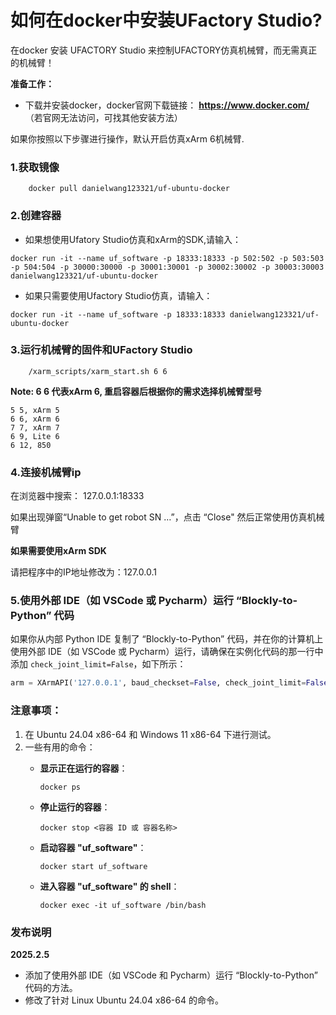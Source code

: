 

# 如何在docker中安装UFactory Studio?

在docker 安装 UFACTORY Studio 来控制UFACTORY仿真机械臂，而无需真正的机械臂！

**准备工作：**

* 下载并安装docker，docker官网下载链接： **https://www.docker.com/** （若官网无法访问，可找其他安装方法）

 如果你按照以下步骤进行操作，默认开启仿真xArm 6机械臂.


### 1.获取镜像

```
    docker pull danielwang123321/uf-ubuntu-docker
```

### 2.创建容器


* 如果想使用Ufatory Studio仿真和xArm的SDK,请输入：

```
docker run -it --name uf_software -p 18333:18333 -p 502:502 -p 503:503 -p 504:504 -p 30000:30000 -p 30001:30001 -p 30002:30002 -p 30003:30003  danielwang123321/uf-ubuntu-docker
```

* 如果只需要使用Ufactory Studio仿真，请输入：
```
docker run -it --name uf_software -p 18333:18333 danielwang123321/uf-ubuntu-docker
```


### 3.运行机械臂的固件和UFactory Studio

```
    /xarm_scripts/xarm_start.sh 6 6
```

**Note: 6 6 代表xArm 6, 重启容器后根据你的需求选择机械臂型号**

```
5 5, xArm 5
6 6, xArm 6
7 7, xArm 7
6 9, Lite 6
6 12, 850
```

### 4.连接机械臂ip

在浏览器中搜索： 127.0.0.1:18333

如果出现弹窗“Unable to get robot SN …”，点击 “Close" 然后正常使用仿真机械臂


**如果需要使用xArm SDK**
 
请把程序中的IP地址修改为：127.0.0.1


### 5.使用外部 IDE（如 VSCode 或 Pycharm）运行 “Blockly-to-Python” 代码

如果你从内部 Python IDE 复制了 “Blockly-to-Python” 代码，并在你的计算机上使用外部 IDE（如 VSCode 或 Pycharm）运行，请确保在实例化代码的那一行中添加 `check_joint_limit=False`，如下所示：

```python
arm = XArmAPI('127.0.0.1', baud_checkset=False, check_joint_limit=False)
```

### 注意事项：
1. 在 Ubuntu 24.04 x86-64 和 Windows 11 x86-64 下进行测试。
2. 一些有用的命令：
   - **显示正在运行的容器**：
     ```
     docker ps
     ```

   - **停止运行的容器**：
     ```
     docker stop <容器 ID 或 容器名称>
     ```

   - **启动容器 "uf_software"**：
     ```
     docker start uf_software
     ```

   - **进入容器 "uf_software" 的 shell**：
     ```
     docker exec -it uf_software /bin/bash
     ```

### 发布说明

**2025.2.5**

- 添加了使用外部 IDE（如 VSCode 和 Pycharm）运行 “Blockly-to-Python” 代码的方法。
- 修改了针对 Linux Ubuntu 24.04 x86-64 的命令。
